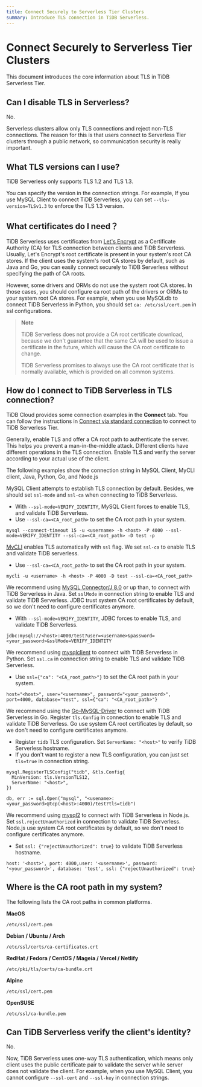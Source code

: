 ```yaml
---
title: Connect Securely to Serverless Tier Clusters
summary: Introduce TLS connection in TiDB Serverless.
---
```


# Connect Securely to Serverless Tier Clusters

This document introduces the core information about TLS in TiDB Serverless Tier.

## Can I disable TLS in Serverless?

No.

Serverless clusters allow only TLS connections and reject non-TLS connections. The reason for this is that users connect to Serverless Tier clusters through a public network, so communication security is really important.

## What TLS versions can I use?

TiDB Serverless only supports TLS 1.2 and TLS 1.3. 

You can specify the version in the connection strings. For example, If you use MySQL Client to connect TiDB Serverless, you can set `--tls-version=TLSv1.3` to enforce the TLS 1.3 version.

## What certificates do I need？

TiDB Serverless uses certificates from [Let's Encrypt](https://letsencrypt.org/) as a Certificate Authority (CA) for TLS connection between clients and TiDB Serverless. Usually, Let's Encrypt's root certificate is present in your system's root CA stores. If the client uses the system's root CA stores by default, such as Java and Go, you can easily connect securely to TiDB Serverless without specifying the path of CA roots.

However, some drivers and ORMs do not use the system root CA stores. In those cases, you should configure ca root path of the drivers or ORMs to your system root CA stores. For example, when you use MySQLdb to connect TiDB Serverless in Python, you should set `ca: /etc/ssl/cert.pem` in ssl configurations.

> **Note**
> 
> TiDB Serverless does not provide a CA root certificate download, because we don't guarantee that the same CA will be used to issue a certificate in the future, which will cause the CA root certificate to change. 
> 
> TiDB Serverless promises to always use the CA root certificate that is normally available, which is provided on all common systems. 

## How do I connect to TiDB Serverless in TLS connection?

TiDB Cloud provides some connection examples in the **Connect** tab. You can follow the instructions in [Connect via standard connection](/tidb-cloud/connect-to-tidb-cluster.md#connect-via-standard-connection) to connect to TiDB Serverless Tier.

Generally, enable TLS and offer a CA root path to authenticate the server. This helps you prevent a man-in-the-middle attack. Different clients have different operations in the TLS connection. Enable TLS and verify the server according to your actual use of the client.

The following examples show the connection string in MySQL Client, MyCLI client, Java, Python, Go, and Node.js

<SimpleTab>
<div label="MySQL Client">

MySQL Client attempts to establish TLS connection by default. Besides, we should set `ssl-mode` and `ssl-ca` when connecting to TiDB Serverless.

- With `--ssl-mode=VERIFY_IDENTITY`, MySQL Client forces to enable TLS, and validate TiDB Serverless.
- Use `--ssl-ca=<CA_root_path>` to set the CA root path in your system.

```shell
mysql --connect-timeout 15 -u <username> -h <host> -P 4000 --ssl-mode=VERIFY_IDENTITY --ssl-ca=<CA_root_path> -D test -p
```

</div>

<div label="MyCLI Client">

[MyCLI](https://www.mycli.net/) enables TLS automatically with `ssl` flag. We set `ssl-ca` to enable TLS and validate TiDB serverless.

- Use `--ssl-ca=<CA_root_path>` to set the CA root path in your system.

```shell
mycli -u <username> -h <host> -P 4000 -D test --ssl-ca=<CA_root_path>
```

</div>

<div label="Java">

We recommend using [MySQL Connector/J 8.0](https://dev.mysql.com/doc/connector-j/8.0/en/) or up than, to connect with TiDB Serverless in Java. Set `sslMode` in connection string to enable TLS and validate TiDB Serverless. JDBC trust system CA root certificates by default, so we don't need to configure certificates anymore.

- With `--ssl-mode=VERIFY_IDENTITY`, JDBC forces to enable TLS, and validate TiDB Serverless.

```
jdbc:mysql://<host>:4000/test?user=<username>&password=<your_password>&sslMode=VERIFY_IDENTITY
```

</div>

<div label="Python">

We recommend using [mysqlclient](https://pypi.org/project/mysqlclient/) to connect with TiDB Serverless in Python. Set `ssl.ca` in connection string to enable TLS and validate TiDB Serverless.

- Use `ssl={"ca": "<CA_root_path>"}` to set the CA root path in your system.

```
host="<host>", user="<username>", password="<your_password>", port=4000, database="test", ssl={"ca": "<CA_root_path>"}
```

</div>

<div label="Go">

We recommend using the [Go-MySQL-Driver](https://github.com/go-sql-driver/mysql) to connect with TiDB Serverless in Go. Register `tls.Config` in connection to enable TLS and validate TiDB Serverless. Go use system CA root certificates by default, so we don't need to configure certificates anymore.

- Register `tidb` TLS configuration. Set `ServerName: "<host>"` to verify TiDB Serverless hostname.
- If you don't want to register a new TLS configuration, you can just set `tls=true` in connection string.

```
mysql.RegisterTLSConfig("tidb", &tls.Config{
  MinVersion: tls.VersionTLS12,
  ServerName: "<host>",
})

db, err := sql.Open("mysql", "<usename>:<your_password>@tcp(<host>:4000)/test?tls=tidb")
```

</div>

<div label="Node.js">

We recommend using [mysql2](https://www.npmjs.com/package/mysql2) to connect with TiDB Serverless in Node.js. Set `ssl.rejectUnauthorized` in connection to validate TiDB Serverless. Node.js use system CA root certificates by default, so we don't need to configure certificates anymore.

- Set `ssl: {"rejectUnauthorized": true}` to validate TiDB Serverless hostname.

```
host: '<host>', port: 4000,user: '<username>', password: '<your_password>', database: 'test', ssl: {"rejectUnauthorized": true}
```

</div>
</SimpleTab>

## Where is the CA root path in my system?

The following lists the CA root paths in common platforms.

**MacOS**

```
/etc/ssl/cert.pem
```

**Debian / Ubuntu / Arch**
```
/etc/ssl/certs/ca-certificates.crt
```

**RedHat / Fedora / CentOS / Mageia / Vercel / Netlify**

```
/etc/pki/tls/certs/ca-bundle.crt
```

**Alpine**

```
/etc/ssl/cert.pem
```

**OpenSUSE**

```
/etc/ssl/ca-bundle.pem
```

## Can TiDB Serverless verify the client's identity?

No.

Now, TiDB Serverless uses one-way TLS authentication, which means only client uses the public certificate pair to validate the server while server does not validate the client. For example, when you use MySQL Client, you cannot configure `--ssl-cert` and `--ssl-key` in connection strings.